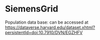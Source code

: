 # SiemensGrid
Population data base: can be accessed at https://dataverse.harvard.edu/dataset.xhtml?persistentId=doi:10.7910/DVN/EGZHFV
